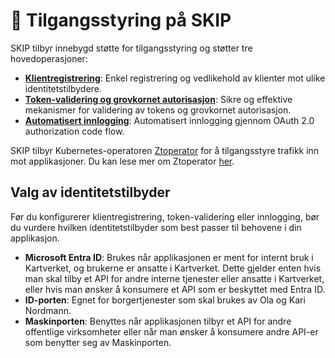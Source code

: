 # 🔐 Tilgangsstyring på SKIP

SKIP tilbyr innebygd støtte for tilgangsstyring og støtter tre hovedoperasjoner:

- [**Klientregistrering**](01-klientregistrering.mdx): Enkel registrering og vedlikehold av klienter mot ulike identitetstilbydere.
- [**Token-validering og grovkornet autorisasjon**](02-token-validering.mdx): Sikre og effektive mekanismer for validering av tokens og grovkornet autorisasjon.
- [**Automatisert innlogging**](03-auto-login.mdx): Automatisert innlogging gjennom OAuth 2.0 authorization code flow.

SKIP tilbyr Kubernetes-operatoren [Ztoperator](https://github.com/kartverket/ztoperator) for å tilgangsstyre trafikk inn mot applikasjoner.
Du kan lese mer om Ztoperator [her](04-ztoperator/index.md).

## Valg av identitetstilbyder
Før du konfigurerer klientregistrering, token-validering eller innlogging, bør du vurdere hvilken identitetstilbyder som best passer til behovene i din applikasjon.

- **Microsoft Entra ID**: Brukes når applikasjonen er ment for internt bruk i Kartverket, og brukerne er ansatte i Kartverket. Dette gjelder enten hvis man skal tilby et API for andre interne tjenester eller ansatte i Kartverket, eller hvis man ønsker å konsumere et API som er beskyttet med Entra ID.
- **ID-porten**: Egnet for borgertjenester som skal brukes av Ola og Kari Nordmann.
- **Maskinporten**: Benyttes når applikasjonen tilbyr et API for andre offentlige virksomheter eller når man ønsker å konsumere andre API-er som benytter seg av Maskinporten.
